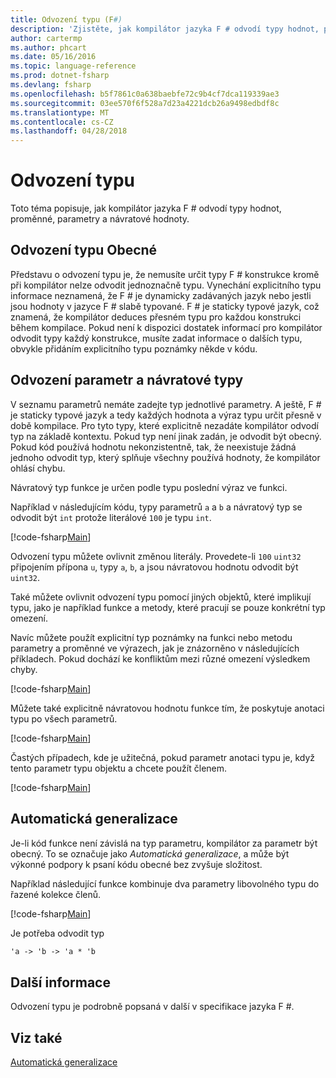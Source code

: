 ```yaml
---
title: Odvození typu (F#)
description: 'Zjistěte, jak kompilátor jazyka F # odvodí typy hodnot, proměnné, parametry a návratové hodnoty.'
author: cartermp
ms.author: phcart
ms.date: 05/16/2016
ms.topic: language-reference
ms.prod: dotnet-fsharp
ms.devlang: fsharp
ms.openlocfilehash: b5f7861c0a638baebfe72c9b4cf7dca119339ae3
ms.sourcegitcommit: 03ee570f6f528a7d23a4221dcb26a9498edbdf8c
ms.translationtype: MT
ms.contentlocale: cs-CZ
ms.lasthandoff: 04/28/2018
---
```

# <a name="type-inference"></a>Odvození typu

Toto téma popisuje, jak kompilátor jazyka F # odvodí typy hodnot, proměnné, parametry a návratové hodnoty.

## <a name="type-inference-in-general"></a>Odvození typu Obecné
Představu o odvození typu je, že nemusíte určit typy F # konstrukce kromě při kompilátor nelze odvodit jednoznačně typu. Vynechání explicitního typu informace neznamená, že F # je dynamicky zadávaných jazyk nebo jestli jsou hodnoty v jazyce F # slabě typované. F # je staticky typové jazyk, což znamená, že kompilátor deduces přesném typu pro každou konstrukci během kompilace. Pokud není k dispozici dostatek informací pro kompilátor odvodit typy každý konstrukce, musíte zadat informace o dalších typu, obvykle přidáním explicitního typu poznámky někde v kódu.


## <a name="inference-of-parameter-and-return-types"></a>Odvození parametr a návratové typy
V seznamu parametrů nemáte zadejte typ jednotlivé parametry. A ještě, F # je staticky typové jazyk a tedy každých hodnota a výraz typu určit přesně v době kompilace. Pro tyto typy, které explicitně nezadáte kompilátor odvodí typ na základě kontextu. Pokud typ není jinak zadán, je odvodit být obecný. Pokud kód používá hodnotu nekonzistentně, tak, že neexistuje žádná jednoho odvodit typ, který splňuje všechny používá hodnoty, že kompilátor ohlásí chybu.

Návratový typ funkce je určen podle typu poslední výraz ve funkci.

Například v následujícím kódu, typy parametrů `a` a `b` a návratový typ se odvodit být `int` protože literálové `100` je typu `int`.

[!code-fsharp[Main](../../../samples/snippets/fsharp/lang-ref-3/snippet301.fs)]

Odvození typu můžete ovlivnit změnou literály. Provedete-li `100` `uint32` připojením přípona `u`, typy `a`, `b`, a jsou návratovou hodnotu odvodit být `uint32`.

Také můžete ovlivnit odvození typu pomocí jiných objektů, které implikují typu, jako je například funkce a metody, které pracují se pouze konkrétní typ omezení.

Navíc můžete použít explicitní typ poznámky na funkci nebo metodu parametry a proměnné ve výrazech, jak je znázorněno v následujících příkladech. Pokud dochází ke konfliktům mezi různé omezení výsledkem chyby.

[!code-fsharp[Main](../../../samples/snippets/fsharp/lang-ref-3/snippet302.fs)]

Můžete také explicitně návratovou hodnotu funkce tím, že poskytuje anotaci typu po všech parametrů.

[!code-fsharp[Main](../../../samples/snippets/fsharp/lang-ref-3/snippet303.fs)]

Častých případech, kde je užitečná, pokud parametr anotaci typu je, když tento parametr typu objektu a chcete použít členem.

[!code-fsharp[Main](../../../samples/snippets/fsharp/lang-ref-3/snippet304.fs)]
    
## <a name="automatic-generalization"></a>Automatická generalizace
Je-li kód funkce není závislá na typ parametru, kompilátor za parametr být obecný. To se označuje jako *Automatická generalizace*, a může být výkonné podpory k psaní kódu obecné bez zvyšuje složitost.

Například následující funkce kombinuje dva parametry libovolného typu do řazené kolekce členů.

[!code-fsharp[Main](../../../samples/snippets/fsharp/lang-ref-3/snippet305.fs)]

Je potřeba odvodit typ

```fsharp
'a -> 'b -> 'a * 'b
```

## <a name="additional-information"></a>Další informace
Odvození typu je podrobně popsaná v další v specifikace jazyka F #.


## <a name="see-also"></a>Viz také
[Automatická generalizace](generics/automatic-generalization.md)
